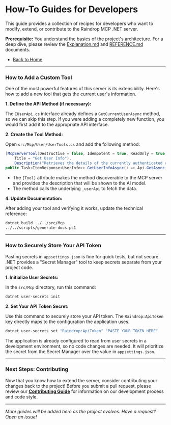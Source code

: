 # How-To Guides for Developers

This guide provides a collection of recipes for developers who want to modify, extend, or contribute to the Raindrop MCP .NET server.

**Prerequisite:** You understand the basics of the project's architecture. For a deep dive, please review the [Explanation.md](../EXPLANATION.md) and [REFERENCE.md](../REFERENCE.md) documents.

-   [Back to Home](../../README.md)

---

### **How to Add a Custom Tool**

One of the most powerful features of this server is its extensibility. Here's how to add a new tool that gets the current user's information.

**1. Define the API Method (if necessary):**

The `IUserApi.cs` interface already defines a `GetCurrentUserAsync` method, so we can skip this step. If you were adding a completely new function, you would first add it to the appropriate API interface.

**2. Create the Tool Method:**

Open `src/Mcp/User/UserTools.cs` and add the following method:

```csharp
[McpServerTool(Destructive = false, Idempotent = true, ReadOnly = true,
    Title = "Get User Info"),
    Description("Retrieves the details of the currently authenticated user.")]
public Task<ItemResponse<UserInfo>> GetUserInfoAsync() => Api.GetAsync();
```

-   The `[Tool]` attribute makes the method discoverable to the MCP server and provides the description that will be shown to the AI model.
-   The method calls the underlying `_userApi` to fetch the data.

**4. Update Documentation:**

After adding your tool and verifying it works, update the technical reference:

```sh
dotnet build ../../src/Mcp
../../scripts/generate-docs.ps1
```

---

### **How to Securely Store Your API Token**

Pasting secrets in `appsettings.json` is fine for quick tests, but not secure. .NET provides a "Secret Manager" tool to keep secrets separate from your project code.

**1. Initialize User Secrets:**

In the `src/Mcp` directory, run this command:

```sh
dotnet user-secrets init
```

**2. Set Your API Token Secret:**

Use this command to securely store your API token. The `Raindrop:ApiToken` key directly maps to the configuration the application uses.

```sh
dotnet user-secrets set "Raindrop:ApiToken" "PASTE_YOUR_TOKEN_HERE"
```

The application is already configured to read from user secrets in a development environment, so no code changes are needed. It will prioritize the secret from the Secret Manager over the value in `appsettings.json`.

---

### **Next Steps: Contributing**

Now that you know how to extend the server, consider contributing your changes back to the project! Before you submit a pull request, please review our **[Contributing Guide](../../CONTRIBUTING.md)** for information on our development process and code style.

---

*More guides will be added here as the project evolves. Have a request? Open an issue!*

